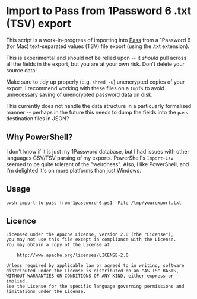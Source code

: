# Import to Pass from 1Password 6 .txt (TSV) export

This script is a work-in-progress of importing into [Pass](https://www.passwordstore.org/) from a 1Password 6 (for Mac) text-separated values (TSV) file export (using the .txt extension).

This is experimental and should not be relied upon -- it _should_ pull across all the fields in the export, but you are at your own risk. Don't delete your source data!

Make sure to tidy up properly (e.g. `shred -u`) unencrypted copies of your export. I recommend working with these files on a `tmpfs` to avoid unnecessary saving of unencrypted password data on disk.

This currently does not handle the data structure in a particuarly formalised manner -- perhaps in the future this needs to dump the fields into the `pass` destination files in JSON?

## Why PowerShell?

I don't know if it is just my 1Password database, but I had issues with other languages CSV/TSV parsing of my exports. PowerShell's `Import-Csv` seemed to be quite tolerant of the "weirdness". Also, I like PowerShell, and I'm delighted it's on more platforms than just Windows.

## Usage

    pwsh import-to-pass-from-1password-6.ps1 -File /tmp/yourexport.txt

## Licence
    Licensed under the Apache License, Version 2.0 (the "License");
    you may not use this file except in compliance with the License.
    You may obtain a copy of the License at
    
        http://www.apache.org/licenses/LICENSE-2.0
    
    Unless required by applicable law or agreed to in writing, software
    distributed under the License is distributed on an "AS IS" BASIS,
    WITHOUT WARRANTIES OR CONDITIONS OF ANY KIND, either express or implied.
    See the License for the specific language governing permissions and
    limitations under the License.


